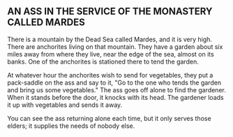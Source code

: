 ## AN ASS IN THE SERVICE OF THE MONASTERY CALLED MARDES

There is a mountain by the Dead Sea called Mardes, and it is very high. There are anchorites living on that mountain. They have a garden about six miles away from where they live, near the edge of the sea, almost on its banks. One of the anchorites is stationed there to tend the garden.

At whatever hour the anchorites wish to send for vegetables, they put a pack-saddle on the ass and say to it, "Go to the one who tends the garden and bring us some vegetables." The ass goes off alone to find the gardener. When it stands before the door, it knocks with its head. The gardener loads it up with vegetables and sends it away.

You can see the ass returning alone each time, but it only serves those elders; it supplies the needs of nobody else.
